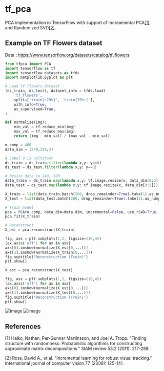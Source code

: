 # tf_pca
PCA implementation in TensorFlow with support of Increamental PCA[[1]](#1). and Randomized SVD[[2]](#2).

## Example on TF Flowers dataset 
Data : https://www.tensorflow.org/datasets/catalog/tf_flowers

```python
from tfpca import PCA
import tensorflow as tf
import tensorflow_datasets as tfds
import matplotlib.pyplot as plt

# Load tf flowers dataset
(ds_train, ds_test), dataset_info = tfds.load(
    'tf_flowers',
    split=['train[:70%]', 'train[70%:]'],
    with_info=True,
    as_supervised=True,
)

def normalize(img):
    min_val = tf.reduce_min(img)
    max_val = tf.reduce_max(img)
    return (img - min_val) / (max_val - min_val)

n_comp = 400
data_dim = (240,320,3)

# Label 0 is coltsfoot
ds_train = ds_train.filter(lambda x,y: y==0)
ds_test = ds_test.filter(lambda x,y: y==0)

# Resize data to 240, 320
data_train = ds_train.map(lambda x,y: tf.image.resize(x, data_dim[0:2]))
data_test = ds_test.map(lambda x,y: tf.image.resize(x, data_dim[0:2]))

X_train = list(data_train.batch(500, drop_remainder=True).take(1).as_numpy_iterator())[0]
X_test = list(data_test.batch(200, drop_remainder=True).take(1).as_numpy_iterator())[0]

# Train model
pca = PCA(n_comp, data_dim=data_dim, incremental=False, use_rSVD=True, p=10, q=1, dist= tf.random.normal)
pca.fit(X_train)

# Reconstruct
X_est = pca.reconstruct(X_train)

fig, axs = plt.subplots(1,2, figsize=(10,4))
[ax.axis('off') for ax in axs]
axs[0].imshow(normalize(X_est[0,...]))
axs[1].imshow(normalize(X_train[0,...]))
fig.suptitle("Reconstruction (Train)")
plt.show()

X_est = pca.reconstruct(X_test)

fig, axs = plt.subplots(1,2, figsize=(10,4))
[ax.axis('off') for ax in axs]
axs[0].imshow(normalize(X_est[0,...]))
axs[1].imshow(normalize(X_test[0,...]))
fig.suptitle("Reconstruction (Train)")
plt.show()
```
![image](https://github.com/ngunnar/tf_pca/assets/10964648/a5d04916-4061-4f4b-ba77-c458f56e6e33)
![image](https://github.com/ngunnar/tf_pca/assets/10964648/f6a722fa-a3a3-4136-8946-8269477ee43f)

## References
<a id="1">[1]</a> 
Halko, Nathan, Per-Gunnar Martinsson, and Joel A. Tropp. "Finding structure with randomness: Probabilistic algorithms for constructing approximate matrix decompositions." SIAM review 53.2 (2011): 217-288.

<a id="2">[2]</a> 
Ross, David A., et al. "Incremental learning for robust visual tracking." International journal of computer vision 77 (2008): 125-141.
